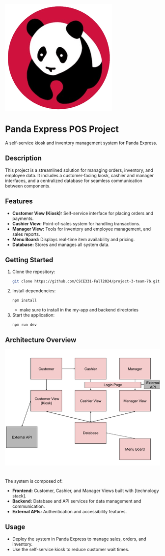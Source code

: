 ![Local Picture](/my-app/public/logo.png "Panda Express")
# Panda Express POS Project
A self-service kiosk and inventory management system for Panda Express.

## Description
This project is a streamlined solution for managing orders, inventory, and employee data. It includes a customer-facing kiosk, cashier and manager interfaces, and a centralized database for seamless communication between components.

## Features
- **Customer View (Kiosk):** Self-service interface for placing orders and payments.
- **Cashier View:** Point-of-sales system for handling transactions.
- **Manager View:** Tools for inventory and employee management, and sales reports.
- **Menu Board:** Displays real-time item availability and pricing.
- **Database:** Stores and manages all system data.

## Getting Started
1. Clone the repository:
   ```bash
   git clone https://github.com/CSCE331-Fall2024/project-3-team-7b.git
   ```
2. Install dependencies:
   ```bash
   npm install
   ```
   - make sure to install in the my-app and backend directories
3. Start the application:
   ```bash
   npm run dev
   ```
## Architecture Overview
![Local Picture](/my-app/public/high-level.png "High Level Design")
#
The system is composed of:
- **Frontend:** Customer, Cashier, and Manager Views built with [technology stack].
- **Backend:** Database and API services for data management and communication.
- **External APIs:** Authentication and accessibility features.

## Usage
- Deploy the system in Panda Express to manage sales, orders, and inventory.
- Use the self-service kiosk to reduce customer wait times.
